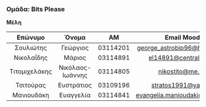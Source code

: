 ### Ομάδα: Bits Please

__Μέλη__

|Επώνυμο|Όνομα|ΑΜ|Email Moodle|
|:---:|:---:|:---:|:---:|
|Σουλιώτης|Γεώργιος|03114201|george_astrobip96@hotmail.com
|Νικολαΐδης|Μάριος|03114891|el14891@central.ntua.gr
|Τιτομιχελάκης|Νικόλαος-Ιωάννης|03114805|nikostito@me.com
|Τσιτούρας|Ευστράτιος|03109196|stratos1991@yahoo.gr
|Μανιουδάκη |Ευαγγελία|03114841|evangelia.manioudaki@gmail.com